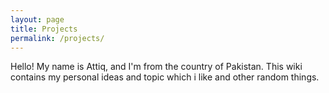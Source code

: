 ```yaml
---
layout: page
title: Projects
permalink: /projects/
---
```


Hello! My name is Attiq, and I'm from the  country of Pakistan.  This wiki contains my personal ideas and topic which i like and other random things.
